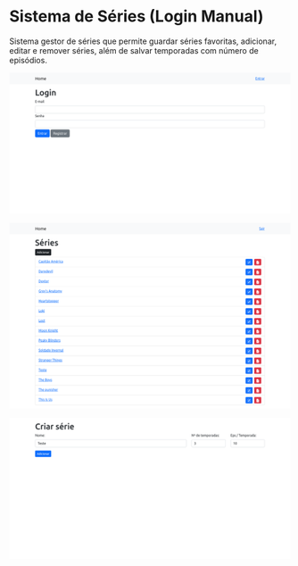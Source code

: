 # Sistema de Séries (Login Manual)
Sistema gestor de séries que permite guardar séries favoritas, adicionar, editar e remover séries, além de salvar temporadas com número de episódios.

![](Screenshot-1.png)

![](Screenshot-2.png)

![](Screenshot-3.png)
